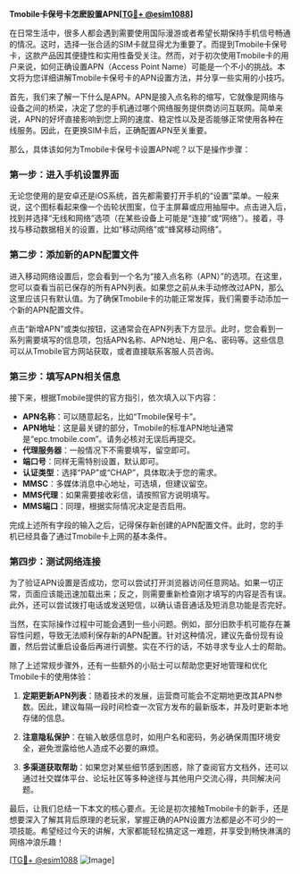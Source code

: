 **Tmobile卡保号卡怎麽設置APN[[TG💪+ @esim1088](https://t.me/s/esim1088)]**

在日常生活中，很多人都会遇到需要使用国际漫游或者希望长期保持手机信号畅通的情况。这时，选择一张合适的SIM卡就显得尤为重要了。而提到Tmobile卡保号卡，这款产品因其便捷性和实用性备受关注。然而，对于初次使用Tmobile卡的用户来说，如何正确设置APN（Access Point Name）可能是一个不小的挑战。本文将为您详细讲解Tmobile卡保号卡的APN设置方法，并分享一些实用的小技巧。

首先，我们来了解一下什么是APN。APN是接入点名称的缩写，它就像是网络与设备之间的桥梁，决定了您的手机通过哪个网络服务提供商访问互联网。简单来说，APN的好坏直接影响到您上网的速度、稳定性以及是否能够正常使用各种在线服务。因此，在更换SIM卡后，正确配置APN至关重要。

那么，具体该如何为Tmobile卡保号卡设置APN呢？以下是操作步骤：

### 第一步：进入手机设置界面

无论您使用的是安卓还是iOS系统，首先都需要打开手机的“设置”菜单。一般来说，这个图标看起来像一个齿轮状图案，位于主屏幕或应用抽屉中。点击进入后，找到并选择“无线和网络”选项（在某些设备上可能是“连接”或“网络”）。接着，寻找与移动数据相关的设置，比如“移动网络”或“蜂窝移动网络”。

### 第二步：添加新的APN配置文件

进入移动网络设置后，您会看到一个名为“接入点名称（APN）”的选项。在这里，您可以查看当前已保存的所有APN列表。如果您之前从未手动修改过APN，那么这里应该只有默认值。为了确保Tmobile卡的功能正常发挥，我们需要手动添加一个新的APN配置文件。

点击“新增APN”或类似按钮，这通常会在APN列表下方显示。此时，您会看到一系列需要填写的信息项，包括APN名称、APN地址、用户名、密码等。这些信息可以从Tmobile官方网站获取，或者直接联系客服人员咨询。

### 第三步：填写APN相关信息

接下来，根据Tmobile提供的官方指引，依次填入以下内容：
- **APN名称**：可以随意起名，比如“Tmobile保号卡”。
- **APN地址**：这是最关键的部分，Tmobile的标准APN地址通常是“epc.tmobile.com”。请务必核对无误后再提交。
- **代理服务器**：一般情况下不需要填写，留空即可。
- **端口号**：同样无需特别设置，默认即可。
- **认证类型**：选择“PAP”或“CHAP”，具体取决于您的需求。
- **MMSC**：多媒体消息中心地址，可选填，但建议留空。
- **MMS代理**：如果需要接收彩信，请按照官方说明填写。
- **MMS端口**：同理，根据实际情况决定是否启用。

完成上述所有字段的输入之后，记得保存新创建的APN配置文件。此时，您的手机已经具备了通过Tmobile卡上网的基本条件。

### 第四步：测试网络连接

为了验证APN设置是否成功，您可以尝试打开浏览器访问任意网站。如果一切正常，页面应该能迅速加载出来；反之，则需要重新检查刚才填写的内容是否有误。此外，还可以尝试拨打电话或发送短信，以确认语音通话及短消息功能是否完好。

当然，在实际操作过程中可能会遇到一些小问题。例如，部分旧款手机可能存在兼容性问题，导致无法顺利保存新的APN配置。针对这种情况，建议先备份现有设置，然后尝试重启设备后再进行调整。实在不行的话，不妨寻求专业人士的帮助。

除了上述常规步骤外，还有一些额外的小贴士可以帮助您更好地管理和优化Tmobile卡的使用体验：

1. **定期更新APN列表**：随着技术的发展，运营商可能会不定期地更改其APN参数。因此，建议每隔一段时间检查一次官方发布的最新版本，并及时更新本地存储的信息。
   
2. **注意隐私保护**：在输入敏感信息时，如用户名和密码，务必确保周围环境安全，避免泄露给他人造成不必要的麻烦。
   
3. **多渠道获取帮助**：如果您对某些细节感到困惑，除了查阅官方文档外，还可以通过社交媒体平台、论坛社区等多种途径与其他用户交流心得，共同解决问题。

最后，让我们总结一下本文的核心要点。无论是初次接触Tmobile卡的新手，还是想要深入了解其背后原理的老玩家，掌握正确的APN设置方法都是必不可少的一项技能。希望经过今天的讲解，大家都能轻松搞定这一难题，并享受到畅快淋漓的网络冲浪乐趣！

[[TG💪+ @esim1088](https://t.me/s/esim1088) ![Image](https://i.postimg.cc/4NQfJmqS/Snipaste-2025-05-13-00-14-12.png)]